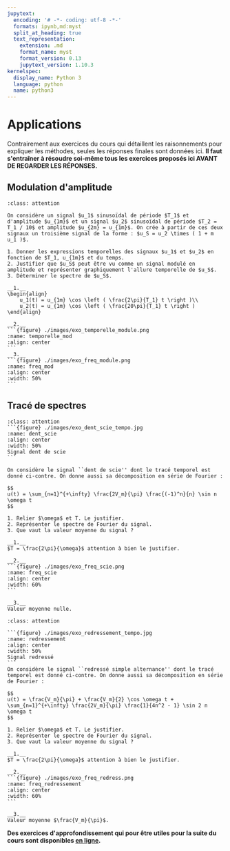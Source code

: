 ```yaml
---
jupytext:
  encoding: '# -*- coding: utf-8 -*-'
  formats: ipynb,md:myst
  split_at_heading: true
  text_representation:
    extension: .md
    format_name: myst
    format_version: 0.13
    jupytext_version: 1.10.3
kernelspec:
  display_name: Python 3
  language: python
  name: python3
---
```


# Applications

Contrairement aux exercices du cours qui détaillent les raisonnements pour expliquer les méthodes, seules les réponses finales sont données ici. __Il faut s'entraîner à résoudre soi-même tous les exercices proposés ici AVANT DE REGARDER LES RÉPONSES.__

## Modulation d'amplitude

````{admonition} Exercice 
:class: attention

On considère un signal $u_1$ sinusoïdal de période $T_1$ et d'amplitude $u_{1m}$ et un signal $u_2$ sinusoïdal de période $T_2 = T_1 / 10$ et amplitude $u_{2m} = u_{1m}$. On crée à partir de ces deux signaux un troisième signal de la forme : $u_S = u_2 \times ( 1 + m u_1 )$.

1. Donner les expressions temporelles des signaux $u_1$ et $u_2$ en fonction de $T_1, u_{1m}$ et du temps.
2. Justifier que $u_S$ peut être vu comme un signal modulé en amplitude et représenter graphiquement l'allure temporelle de $u_S$.
3. Déterminer le spectre de $u_S$.
````

````{topic} Eléments de correction
__1.__
\begin{align}
	u_1(t) = u_{1m} \cos \left ( \frac{2\pi}{T_1} t \right )\\
	u_2(t) = u_{1m} \cos \left ( \frac{20\pi}{T_1} t \right )
\end{align}

__2.__
```{figure} ./images/exo_temporelle_module.png
:name: temporelle_mod
:align: center
```
__3.__
```{figure} ./images/exo_freq_module.png
:name: freq_mod
:align: center
:width: 50%
```
````

## Tracé de spectres

````{admonition} Exercice 
:class: attention
```{figure} ./images/exo_dent_scie_tempo.jpg
:name: dent_scie
:align: center
:width: 50%
Signal dent de scie
```

On considère le signal ``dent de scie'' dont le tracé temporel est donné ci-contre. On donne aussi sa décomposition en série de Fourier :

$$
u(t) = \sum_{n=1}^{+\infty} \frac{2V_m}{\pi} \frac{(-1)^n}{n} \sin n \omega t
$$

1. Relier $\omega$ et T. Le justifier.
2. Représenter le spectre de Fourier du signal.
3. Que vaut la valeur moyenne du signal ?
````
````{topic} Eléments de correction
__1.__
$T = \frac{2\pi}{\omega}$ attention à bien le justifier.

__2.__
```{figure} ./images/exo_freq_scie.png
:name: freq_scie
:align: center
:width: 60%
```

__3.__
Valeur moyenne nulle.
````

````{admonition} Exercice 
:class: attention

```{figure} ./images/exo_redressement_tempo.jpg
:name: redressement
:align: center
:width: 50%
Signal redressé
```
On considère le signal ``redressé simple alternance'' dont le tracé temporel est donné ci-contre. On donne aussi sa décomposition en série de Fourier :

$$
u(t) = \frac{V_m}{\pi} + \frac{V_m}{2} \cos \omega t + \sum_{n=1}^{+\infty} \frac{2V_m}{\pi} \frac{1}{4n^2 - 1} \sin 2 n \omega t
$$

1. Relier $\omega$ et T. Le justifier.
2. Représenter le spectre de Fourier du signal.
3. Que vaut la valeur moyenne du signal ?
````

````{topic} Eléments de correction
__1.__
$T = \frac{2\pi}{\omega}$ attention à bien le justifier.

__2.__
```{figure} ./images/exo_freq_redress.png
:name: freq_redressement
:align: center
:width: 60%
```

__3.__
Valeur moyenne $\frac{V_m}{\pi}$.
````

__Des exercices d'approfondissement qui pour être utiles pour la suite du cours sont disponibles [en ligne](https://stanislas.edunao.com/mod/resource/view.php?id=12806).__